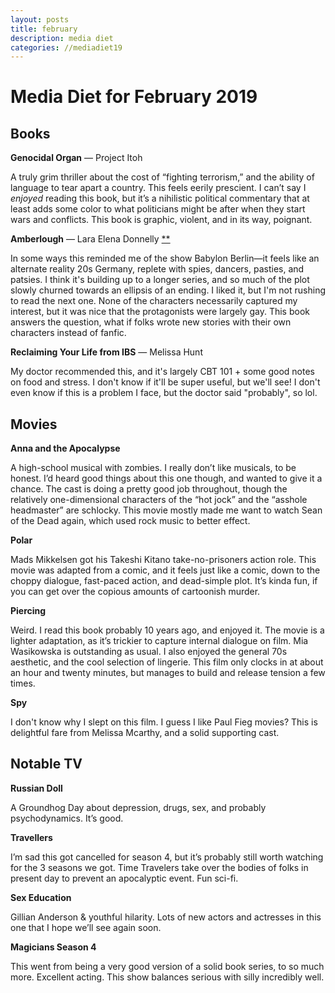 ```yaml
---
layout: posts
title: february
description: media diet
categories: //mediadiet19
---
```


# Media Diet for February 2019

## Books

**Genocidal Organ** — Project Itoh

A truly grim thriller about the cost of “fighting terrorism,” and the ability of language to tear apart a country. This feels eerily prescient. I can’t say I _enjoyed_ reading this book, but it’s a nihilistic political commentary that at least adds some color to what politicians might be after when they start wars and conflicts. This book is graphic, violent, and in its way, poignant.

**Amberlough** — Lara Elena Donnelly [**](#ghost)

In some ways this reminded me of the show Babylon Berlin—it feels like an alternate reality 20s Germany, replete with spies, dancers, pasties, and patsies. I think it's building up to a longer series, and so much of the plot slowly churned towards an ellipsis of an ending. I liked it, but I'm not rushing to read the next one. None of the characters necessarily captured my interest, but it was nice that the protagonists were largely gay. This book answers the question, what if folks wrote new stories with their own characters instead of fanfic.

**Reclaiming Your Life from IBS** — Melissa Hunt

My doctor recommended this, and it's largely CBT 101 + some good notes on food and stress. I don't know if it'll be super useful, but we'll see! I don't even know if this is a problem I face, but the doctor said "probably", so lol.

## Movies

**Anna and the Apocalypse**

A high-school musical with zombies. I really don’t like musicals, to be honest. I’d heard good things about this one though, and wanted to give it a chance. The cast is doing a pretty good job throughout, though the relatively one-dimensional characters of the “hot jock” and the “asshole headmaster” are schlocky. This movie mostly made me want to watch Sean of the Dead again, which used rock music to better effect.

**Polar**

Mads Mikkelsen got his Takeshi Kitano take-no-prisoners action role. This movie was adapted from a comic, and it feels just like a comic, down to the choppy dialogue, fast-paced action, and dead-simple plot. It’s kinda fun, if you can get over the copious amounts of cartoonish murder.

**Piercing**

Weird. I read this book probably 10 years ago, and enjoyed it. The movie is a lighter adaptation, as it’s trickier to capture internal dialogue on film. Mia Wasikowska is outstanding as usual. I also enjoyed the general 70s aesthetic, and the cool selection of lingerie. This film only clocks in at about an hour and twenty minutes, but manages to build and release tension a few times.

**Spy**

I don't know why I slept on this film. I guess I like Paul Fieg movies? This is delightful fare from Melissa Mcarthy, and a solid supporting cast.

## Notable TV

**Russian Doll**

A Groundhog Day about depression, drugs, sex, and probably psychodynamics. It’s good.

**Travellers**

I’m sad this got cancelled for season 4, but it’s probably still worth watching for the 3 seasons we got. Time Travelers take over the bodies of folks in present day to prevent an apocalyptic event. Fun sci-fi.

**Sex Education**

Gillian Anderson & youthful hilarity. Lots of new actors and actresses in this one that I hope we’ll see again soon.

**Magicians Season 4**

This went from being a very good version of a solid book series, to so much more. Excellent acting. This show balances serious with silly incredibly well.